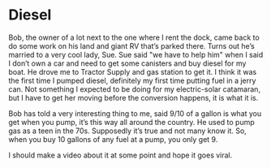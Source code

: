 # Diesel

Bob, the owner of a lot next to the one where I rent the dock, came back to do some work on his land and giant RV that’s parked there.  Turns out he’s married to a very cool lady, Sue.  Sue said "we have to help him" when I said I don’t own a car and need to get some canisters and buy diesel for my boat.  He drove me to Tractor Supply and gas station to get it.  I think it was the first time I pumped diesel, definitely my first time putting fuel in a jerry can.  Not something I expected to be doing for my electric-solar catamaran, but I have to get her moving before the conversion happens, it is what it is.

Bob has told a very interesting thing to me, said 9/10 of a gallon is what you get when you pump, it’s this way all around the country.  He used to pump gas as a teen in the 70s.  Supposedly it’s true and not many know it.  So, when you buy 10 gallons of any fuel at a pump, you only get 9.

I should make a video about it at some point and hope it goes viral.
